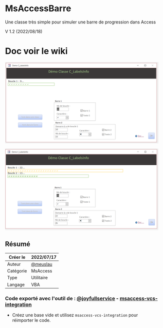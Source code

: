 # MsAccessBarre
Une classe très simple pour simuler une barre de progression dans Access

V 1.2 (2022/08/18)

# Doc voir le wiki

![Image01](Doc/img01.png)

![Image02](Doc/img02.png)

## Résumé

|   Créer le|   2022/07/17|
| - | - |
|   Auteur| [@meuslau](https://github.com/meuslaur)|
|   Catégorie|   MsAccess|
|   Type|   Utilitaire|
|   Langage|   VBA|

### Code exporté avec l'outil de : [@joyfullservice](https://github.com/joyfullservice) - [msaccess-vcs-integration](https://github.com/joyfullservice/msaccess-vcs-integration)

- Créez une base vide et utilisez `msaccess-vcs-integration` pour réimporter le code.

